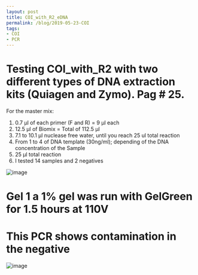 ```yaml
---
layout: post
title: COI_with_R2_eDNA
permalink: /blog/2019-05-23-COI
tags:
- COI
- PCR
---
```


# Testing COI_with_R2 with two different types of DNA extraction kits (Quiagen and Zymo). Pag # 25.

For the master mix:

1. 0.7 µl of each primer (F and R) = 9 µl each
2. 12.5 µl of Biomix = Total of 112.5 µl
3. 7.1 to 10.1 µl nuclease free water, until you reach 25 ul total reaction
4. From 1 to 4 of DNA template (30ng/ml); depending of the DNA concentration of the Sample
5. 25 µl total reaction
6. I tested 14 samples and 2 negatives

![image](/eDNA/images/Pag25_COI.jpg)

# Gel 1 a 1% gel was run with GelGreen for 1.5 hours at 110V

# This PCR shows contamination in the negative

![image](/eDNA/images/COI_Page25.png)

